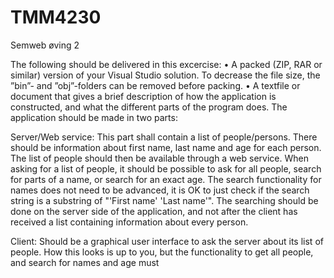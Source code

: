 TMM4230
=======

Semweb øving 2 

The following should be delivered in this excercise:
• A packed (ZIP, RAR or similar) version of your Visual Studio solution. To decrease the file size, 
the ”bin”- and ”obj”-folders can be removed before packing.
• A textfile or document that gives a brief description of how the application is constructed, 
and what the different parts of the program does.
The application should be made in two parts:

Server/Web service:
This part shall contain a list of people/persons. There should be information about first name, last 
name and age for each person. The list of people should then be available through a web service.
When asking for a list of people, it should be possible to ask for all people, search for parts of a 
name, or search for an exact age. The search functionality for names does not need to be advanced, 
it is OK to just check if the search string is a substring of "'First name' 'Last name'". The searching 
should be done on the server side of the application, and not after the client has received a list 
containing information about every person.

Client:
Should be a graphical user interface to ask the server about its list of people. How this looks is up to 
you, but the functionality to get all people, and search for names and age must 
